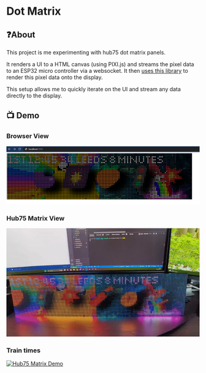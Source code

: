 # Dot Matrix

## ❓About
This project is me experimenting with hub75 dot matrix panels. 

It renders a UI to a HTML canvas (using PIXI.js) and streams the pixel data to an ESP32 micro controller via a websocket. It then [uses this library](https://github.com/mrfaptastic/ESP32-HUB75-MatrixPanel-DMA) to render this pixel data onto the display.

This setup allows me to quickly iterate on the UI and stream any data directly to the display.


## 📺 Demo

### Browser View
<a href="public/demo-browser.png" title="Demo Browser"><img src="public/demo-browser.png" alt="Hub75 Matrix Demo" /></a>

### Hub75 Matrix View
<a href="public/demo.gif" title="Demo"><img src="public/demo.gif" alt="Hub75 Matrix Demo" /></a>

### Train times
<a href="public/train-demo.gif" title="Demo"><img src="public/train-demo.gif" alt="Hub75 Matrix Demo" /></a>